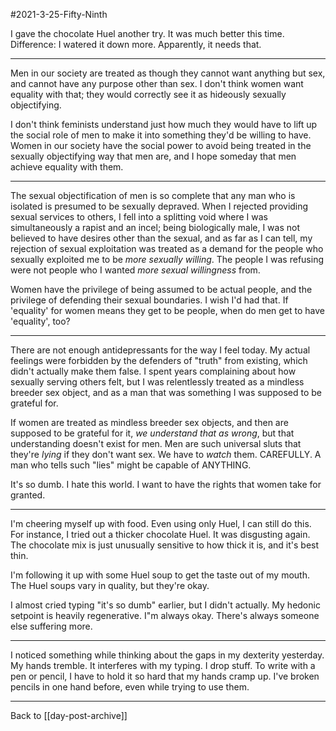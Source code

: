 #2021-3-25-Fifty-Ninth 

I gave the chocolate Huel another try.  It was much better this time.  Difference: I watered it down more.  Apparently, it needs that.

---
Men in our society are treated as though they cannot want anything but sex, and cannot have any purpose other than sex.  I don't think women want equality with that; they would correctly see it as hideously sexually objectifying.

I don't think feminists understand just how much they would have to lift up the social role of men to make it into something they'd be willing to have.  Women in our society have the social power to avoid being treated in the sexually objectifying way that men are, and I hope someday that men achieve equality with them.

---
The sexual objectification of men is so complete that any man who is isolated is presumed to be sexually depraved.  When I rejected providing sexual services to others, I fell into a splitting void where I was simultaneously a rapist and an incel; being biologically male, I was not believed to have desires other than the sexual, and as far as I can tell, my rejection of sexual exploitation was treated as a demand for the people who sexually exploited me to be *more sexually willing*.  The people I was refusing were not people who I wanted *more sexual willingness* from.

Women have the privilege of being assumed to be actual people, and the privilege of defending their sexual boundaries.  I wish I'd had that.  If 'equality' for women means they get to be people, when do men get to have 'equality', too?

---
There are not enough antidepressants for the way I feel today.  My actual feelings were forbidden by the defenders of "truth" from existing, which didn't actually make them false.  I spent years complaining about how sexually serving others felt, but I was relentlessly treated as a mindless breeder sex object, and as a man that was something I was supposed to be grateful for.

If women are treated as mindless breeder sex objects, and then are supposed to be grateful for it, *we understand that as wrong*, but that understanding doesn't exist for men.  Men are such universal sluts that they're *lying* if they don't want sex.  We have to *watch* them.  CAREFULLY.  A man who tells such "lies" might be capable of ANYTHING.

It's so dumb.  I hate this world.  I want to have the rights that women take for granted.

---
I'm cheering myself up with food.  Even using only Huel, I can still do this.  For instance, I tried out a thicker chocolate Huel.  It was disgusting again.  The chocolate mix is just unusually sensitive to how thick it is, and it's best thin.

I'm following it up with some Huel soup to get the taste out of my mouth.  The Huel soups vary in quality, but they're okay.

I almost cried typing "it's so dumb" earlier, but I didn't actually.  My hedonic setpoint is heavily regenerative.  I"m always okay.  There's always someone else suffering more.

---
I noticed something while thinking about the gaps in my dexterity yesterday.  My hands tremble.  It interferes with my typing.  I drop stuff.  To write with a pen or pencil, I have to hold it so hard that my hands cramp up.  I've broken pencils in one hand before, even while trying to use them.

---
Back to [[day-post-archive]]